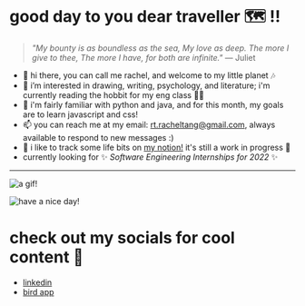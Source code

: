 # good day to you dear traveller 🗺️ !!
  
>  *"My bounty is as boundless as the sea, My love as deep. The more I give to thee, The more I have, for both are infinite."* — Juliet
  
- 👋 hi there, you can call me rachel, and welcome to my little planet 🎶
- 👀 i’m interested in drawing, writing, psychology, and literature; i'm currently reading the hobbit for my eng class 🧝‍♀️
- 🌱 i'm fairly familiar with python and java, and for this month, my goals are to learn javascript and css!
- 📫 you can reach me at my email: rt.racheltang@gmail.com, always available to respond to new messages :)
- 📓 i like to track some life bits on <a href="https://solid-tile-10b.notion.site/eb601fa5677c4ee0a180b88167afb5cc" target="_blank">my notion!</a> it's still a work in progress 🙇
- currently looking for :sparkles: *Software Engineering Internships for 2022* :sparkles:  

---
![a gif!](https://pin.it/1XztnBr)  

![have a nice day!](images/𝑲𝒊𝒌𝒊.jfif)


# check out my socials for cool content 📱
- [linkedin](https://www.linkedin.com/in/rachel-tang-112a20223/)
- [bird app](https://twitter.com/anjushuu)
<!---
anjushuu/anjushuu is a ✨ special ✨ repository because its `README.md` (this file) appears on your GitHub profile.
You can click the Preview link to take a look at your changes.
--->
